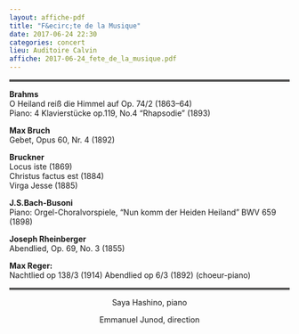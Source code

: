 ```yaml
---
layout: affiche-pdf
title: "F&ecirc;te de la Musique"
date: 2017-06-24 22:30
categories: concert
lieu: Auditoire Calvin
affiche: 2017-06-24_fete_de_la_musique.pdf
---
```


<hr style="border-top: 3px double #8c8b8b"/>

**Brahms**  
O Heiland reiß die Himmel auf  Op. 74/2 (1863–64)  
Piano: 4 Klavierstücke op.119, No.4 &ldquo;Rhapsodie&rdquo; (1893)				

**Max Bruch**  
Gebet, Opus 60, Nr. 4 (1892)								

**Bruckner**  
Locus iste (1869)   
Christus factus est (1884)  
Virga Jesse (1885)  

**J.S.Bach-Busoni**  
Piano: Orgel-Choralvorspiele, &ldquo;Nun komm der Heiden Heiland&rdquo; BWV 659 (1898)					

**Joseph Rheinberger**  
Abendlied, Op. 69, No. 3 (1855)							

**Max Reger:**  
Nachtlied op 138/3 (1914)
Abendlied op 6/3 (1892) (choeur-piano)

<hr style="border-top: 3px double #8c8b8b"/>

<p style="text-align: center">
Saya Hashino, piano
</p>


<p style="text-align: center">
Emmanuel Junod, direction
</p>
